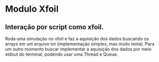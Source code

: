 # Modulo Xfoil
## Interação por script como xfoil. <br>
Roda uma simulação no xfoil e faz a aquisição dos dados buscando os arrays em um arquivo txt (implementação simples, mas muito lenta). Para um outro momento buscar implementar a aquisição dos dados por meio stdout do terminal, podendo usar uma Thread e Queue. 